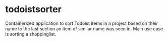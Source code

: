 # todoistsorter
Containerized application to sort Todoist items in a project based on their name to the last section an item of similar name was seen in. Main use case is sorting a shoppinglist.
